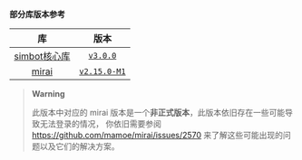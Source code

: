 **部分库版本参考**

| **库** | **版本** |
|:---------:|:------:|
| [simbot核心库](https://github.com/simple-robot/simpler-robot) | [`v3.0.0`](https://github.com/simple-robot/simpler-robot/releases/tag/v3.0.0) |
| [mirai](https://github.com/mamoe/mirai) | [`v2.15.0-M1`](https://github.com/mamoe/mirai/releases/tag/v2.15.0-M1) |

> **Warning**
>
> 此版本中对应的 mirai 版本是一个**非正式版本**，此版本依旧存在一些可能导致无法登录的情况，
> 你依旧需要参阅 https://github.com/mamoe/mirai/issues/2570 来了解这些可能出现的问题以及它们的解决方案。
